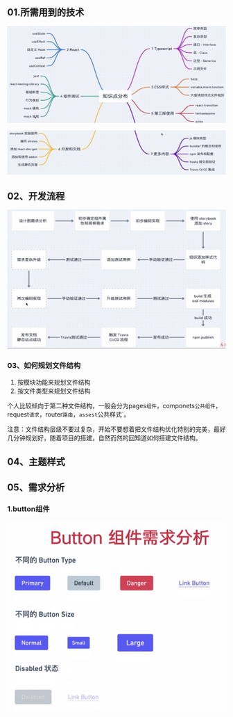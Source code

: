 ## 01.所需用到的技术

![image-20220515143741737](Untitled.assets/image-20220515143741737.png)

![image-20220515143816418](Untitled.assets/image-20220515143816418.png)

## 02、开发流程

![image-20220515143941373](Untitled.assets/image-20220515143941373.png)

### 03、如何规划文件结构

1. 按模块功能来规划文件结构
2. 按文件类型来规划文件结构

个人比较倾向于第二种文件结构，一般会分为pages`组件`，componets`公共组件`，request`请求`，router`路由`，`assest`公共样式`。

注意：文件结构层级不要过复杂，开始不要想着把文件结构优化特别的完美，最好几分钟规划好，随着项目的搭建，自然而然的回知道如何搭建文件结构。



## 04、主题样式



## 05、需求分析

### 1.button组件

![image-20220522145718065](01.项目架构.assets/image-20220522145718065.png)
